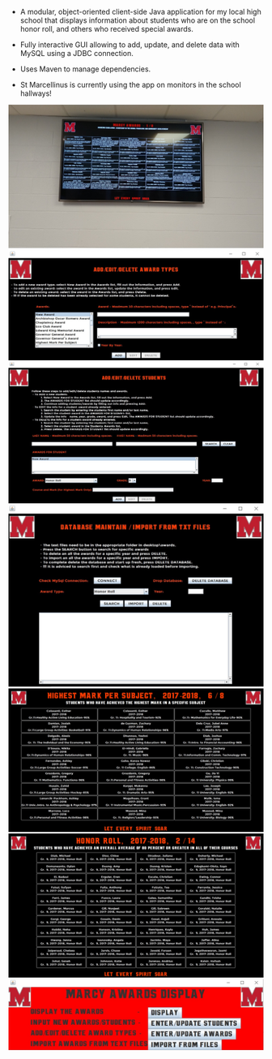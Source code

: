 - A modular, object-oriented client-side Java application for my local high school that displays information about students who are on the school honor roll, and others who received special awards.

- Fully interactive GUI allowing to add, update, and delete data with MySQL using a JDBC connection.

- Uses Maven to manage dependencies.

- St Marcellinus is currently using the app on monitors in the school hallways!

![](img/InSchoolScreenshot.jpg)
![](img/AddEditDeleteAwardTypes.jpg)
![](img/AddEditDeleteStudents.jpg)
![](img/DatabaseImport.jpg)
![](img/HighestMarkPerSubject.jpg)
![](img/HonorRoll.jpg)
![](img/MainMenu.jpg)
